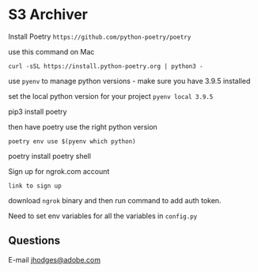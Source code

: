 # S3 Archiver
Install Poetry 
``https://github.com/python-poetry/poetry``

use this command on Mac

```curl -sSL https://install.python-poetry.org | python3 - ```

use ```pyenv``` to manage python versions - make sure you have 3.9.5 installed 

set the local python version for your project
```pyenv local 3.9.5```

pip3 install poetry

then have poetry use the right python version 

```poetry env use $(pyenv which python)```

poetry install
poetry shell

Sign up for ngrok.com account 

```link to sign up```

download ```ngrok``` binary and then run command to add auth token.

Need to set env variables for all the variables in ```config.py```

## Questions
E-mail jhodges@adobe.com
